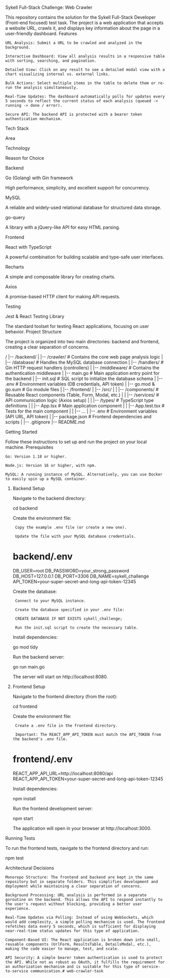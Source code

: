 Sykell Full-Stack Challenge: Web Crawler

This repository contains the solution for the Sykell Full-Stack Developer (Front-end focused) test task. The project is a web application that accepts a website URL, crawls it, and displays key information about the page in a user-friendly dashboard.
Features

    URL Analysis: Submit a URL to be crawled and analyzed in the background.

    Interactive Dashboard: View all analysis results in a responsive table with sorting, searching, and pagination.

    Detailed View: Click on any result to see a detailed modal view with a chart visualizing internal vs. external links.

    Bulk Actions: Select multiple items in the table to delete them or re-run the analysis simultaneously.

    Real-Time Updates: The dashboard automatically polls for updates every 5 seconds to reflect the current status of each analysis (queued -> running -> done / error).

    Secure API: The backend API is protected with a bearer token authentication mechanism.

Tech Stack

Area
	

Technology
	

Reason for Choice

Backend
	

Go (Golang) with Gin framework
	

High performance, simplicity, and excellent support for concurrency.


	

MySQL
	

A reliable and widely-used relational database for structured data storage.


	

go-query
	

A library with a jQuery-like API for easy HTML parsing.

Frontend
	

React with TypeScript
	

A powerful combination for building scalable and type-safe user interfaces.


	

Recharts
	

A simple and composable library for creating charts.


	

Axios
	

A promise-based HTTP client for making API requests.

Testing
	

Jest & React Testing Library
	

The standard toolset for testing React applications, focusing on user behavior.
Project Structure

The project is organized into two main directories: backend and frontend, creating a clear separation of concerns.

/
|-- /backend/
|   |-- /crawler/         # Contains the core web page analysis logic
|   |-- /database/        # Handles the MySQL database connection
|   |-- /handlers/        # Gin HTTP request handlers (controllers)
|   |-- /middleware/      # Contains the authentication middleware
|   |-- main.go           # Main application entry point for the backend
|   |-- init.sql          # SQL script to initialize the database schema
|   |-- .env              # Environment variables (DB credentials, API token)
|   |-- go.mod & go.sum   # Go module files
|
|-- /frontend/
|   |-- /src/
|   |   |-- /components/  # Reusable React components (Table, Form, Modal, etc.)
|   |   |-- /services/    # API communication logic (Axios setup)
|   |   |-- /types/       # TypeScript type definitions
|   |   |-- App.tsx       # Main application component
|   |   |-- App.test.tsx  # Tests for the main component
|   |   |-- ...
|   |-- .env              # Environment variables (API URL, API token)
|   |-- package.json      # Frontend dependencies and scripts
|
|-- .gitignore
|-- README.md

Getting Started

Follow these instructions to set up and run the project on your local machine.
Prerequisites

    Go: Version 1.18 or higher.

    Node.js: Version 16 or higher, with npm.

    MySQL: A running instance of MySQL. Alternatively, you can use Docker to easily spin up a MySQL container.

1. Backend Setup

    Navigate to the backend directory:

    cd backend

    Create the environment file:

        Copy the example .env file (or create a new one).

        Update the file with your MySQL database credentials.

    # backend/.env
    DB_USER=root
    DB_PASSWORD=your_strong_password
    DB_HOST=127.0.0.1
    DB_PORT=3306
    DB_NAME=sykell_challenge
    API_TOKEN=your-super-secret-and-long-api-token-12345

    Create the database:

        Connect to your MySQL instance.

        Create the database specified in your .env file:

        CREATE DATABASE IF NOT EXISTS sykell_challenge;

        Run the init.sql script to create the necessary table.

    Install dependencies:

    go mod tidy

    Run the backend server:

    go run main.go

    The server will start on http://localhost:8080.

2. Frontend Setup

    Navigate to the frontend directory (from the root):

    cd frontend

    Create the environment file:

        Create a .env file in the frontend directory.

        Important: The REACT_APP_API_TOKEN must match the API_TOKEN from the backend's .env file.

    # frontend/.env
    REACT_APP_API_URL=http://localhost:8080/api
    REACT_APP_API_TOKEN=your-super-secret-and-long-api-token-12345

    Install dependencies:

    npm install

    Run the frontend development server:

    npm start

    The application will open in your browser at http://localhost:3000.

Running Tests

To run the frontend tests, navigate to the frontend directory and run:

npm test

Architectural Decisions

    Monorepo Structure: The frontend and backend are kept in the same repository but in separate folders. This simplifies development and deployment while maintaining a clear separation of concerns.

    Background Processing: URL analysis is performed in a separate goroutine on the backend. This allows the API to respond instantly to the user's request without blocking, providing a better user experience.

    Real-Time Updates via Polling: Instead of using WebSockets, which would add complexity, a simple polling mechanism is used. The frontend refetches data every 5 seconds, which is sufficient for displaying near-real-time status updates for this type of application.

    Component-Based UI: The React application is broken down into small, reusable components (UrlForm, ResultsTable, DetailsModal, etc.), making the code easier to manage, test, and scale.

    API Security: A simple bearer token authentication is used to protect the API. While not as robust as OAuth, it fulfills the requirement for an authorization mechanism and is suitable for this type of service-to-service communication.# web-crawler-task
